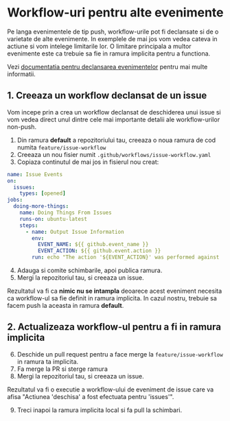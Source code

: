 # Workflow-uri pentru alte evenimente

Pe langa evenimentele de tip push, workflow-urile pot fi declansate si de o varietate de alte evenimente. In exemplele de mai jos vom vedea cateva in actiune si vom intelege limitarile lor. O limitare principala a multor evenimente este ca trebuie sa fie in ramura implicita pentru a functiona.

Vezi [documentatia pentru declansarea evenimentelor](https://docs.github.com/en/actions/using-workflows/events-that-trigger-workflows) pentru mai multe informatii.

## 1. Creeaza un workflow declansat de un issue
Vom incepe prin a crea un workflow declansat de deschiderea unui issue si vom vedea direct unul dintre cele mai importante detalii ale workflow-urilor non-push.

1. Din ramura **default** a repozitoriului tau, creeaza o noua ramura de cod numita `feature/issue-workflow`
2. Creeaza un nou fisier numit `.github/workflows/issue-workflow.yaml`
3. Copiaza continutul de mai jos in fisierul nou creat:

```yaml
name: Issue Events
on:
  issues:
    types: [opened]
jobs:
  doing-more-things:
    name: Doing Things From Issues
    runs-on: ubuntu-latest
    steps:
      - name: Output Issue Information
        env:
          EVENT_NAME: ${{ github.event_name }}
          EVENT_ACTION: ${{ github.event.action }}
        run: echo "The action '${EVENT_ACTION}' was performed against '${EVENT_NAME}'."
```

4. Adauga si comite schimbarile, apoi publica ramura.
5. Mergi la repozitoriul tau, si creeaza un issue.

Rezultatul va fi ca **nimic nu se intampla** deoarece acest eveniment necesita ca workflow-ul sa fie definit in ramura implicita. In cazul nostru, trebuie sa facem push la aceasta in ramura **default**.

## 2. Actualizeaza workflow-ul pentru a fi in ramura implicita

6. Deschide un pull request pentru a face merge la `feature/issue-workflow` in ramura ta implicita.
7. Fa merge la PR si sterge ramura
8. Mergi la repozitoriul tau, si creeaza un issue.

Rezultatul va fi o executie a workflow-ului de eveniment de issue care va afisa "Actiunea 'deschisa' a fost efectuata pentru 'issues'".

9. Treci inapoi la ramura implicita local si fa pull la schimbari.